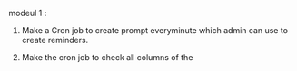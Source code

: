 modeul 1 :

1. Make a Cron job to create prompt everyminute which admin can use to create reminders.

2. Make the cron job to check all columns of the 
